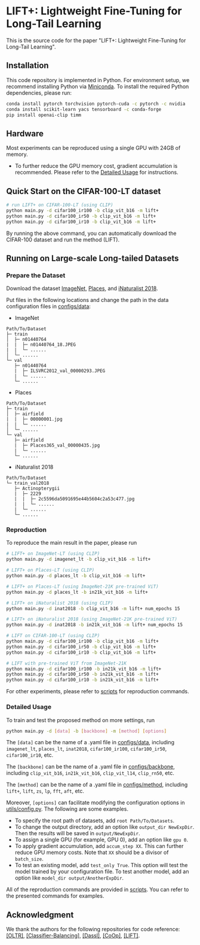 # LIFT+: Lightweight Fine-Tuning for Long-Tail Learning

This is the source code for the paper "LIFT+: Lightweight Fine-Tuning for Long-Tail Learning".

## Installation

This code repository is implemented in Python. For environment setup, we recommend installing Python via [Miniconda](https://www.anaconda.com/docs/getting-started/miniconda/install). To install the required Python dependencies, please run:

```sh
conda install pytorch torchvision pytorch-cuda -c pytorch -c nvidia
conda install scikit-learn yacs tensorboard -c conda-forge
pip install openai-clip timm
```

## Hardware

Most experiments can be reproduced using a single GPU with 24GB of memory.

- To further reduce the GPU memory cost, gradient accumulation is recommended. Please refer to the [Detailed Usage](#Detailed-Usage) for instructions.

## Quick Start on the CIFAR-100-LT dataset

```bash
# run LIFT+ on CIFAR-100-LT (using CLIP)
python main.py -d cifar100_ir100 -b clip_vit_b16 -m lift+
python main.py -d cifar100_ir50 -b clip_vit_b16 -m lift+
python main.py -d cifar100_ir10 -b clip_vit_b16 -m lift+
```

By running the above command, you can automatically download the CIFAR-100 dataset and run the method (LIFT).

## Running on Large-scale Long-tailed Datasets

### Prepare the Dataset

Download the dataset [ImageNet](http://image-net.org/index), [Places](http://places2.csail.mit.edu/download.html), and [iNaturalist 2018](https://github.com/visipedia/inat_comp/tree/master/2018).

Put files in the following locations and change the path in the data configuration files in [configs/data](configs/data):

- ImageNet

```
Path/To/Dataset
├─ train
│  ├─ n01440764
|  |  ├─ n01440764_18.JPEG
|  |  └─ ......
│  └─ ......
└─ val
   ├─ n01440764
   |  ├─ ILSVRC2012_val_00000293.JPEG
   |  └─ ......
   └─ ......
```

- Places

```
Path/To/Dataset
├─ train
│  ├─ airfield
|  |  ├─ 00000001.jpg
|  |  └─ ......
│  └─ ......
└─ val
   ├─ airfield
   |  ├─ Places365_val_00000435.jpg
   |  └─ ......
   └─ ......
```

- iNaturalist 2018

```
Path/To/Dataset
└─ train_val2018
   ├─ Actinopterygii
   |  ├─ 2229
   |  |  ├─ 2c5596da5091695e44b5604c2a53c477.jpg
   |  |  └─ ......
   |  └─ ......
   └─ ......
```

### Reproduction

To reproduce the main result in the paper, please run

```bash
# LIFT+ on ImageNet-LT (using CLIP)
python main.py -d imagenet_lt -b clip_vit_b16 -m lift+

# LIFT+ on Places-LT (using CLIP)
python main.py -d places_lt -b clip_vit_b16 -m lift+

# LIFT+ on Places-LT (using ImageNet-21K pre-trained ViT)
python main.py -d places_lt -b in21k_vit_b16 -m lift+

# LIFT+ on iNaturalist 2018 (using CLIP)
python main.py -d inat2018 -b clip_vit_b16 -m lift+ num_epochs 15

# LIFT+ on iNaturalist 2018 (using ImageNet-21K pre-trained ViT)
python main.py -d inat2018 -b in21k_vit_b16 -m lift+ num_epochs 15

# LIFT on CIFAR-100-LT (using CLIP)
python main.py -d cifar100_ir100 -b clip_vit_b16 -m lift+
python main.py -d cifar100_ir50 -b clip_vit_b16 -m lift+
python main.py -d cifar100_ir10 -b clip_vit_b16 -m lift+

# LIFT with pre-trained ViT from ImageNet-21K
python main.py -d cifar100_ir100 -b in21k_vit_b16 -m lift+
python main.py -d cifar100_ir50 -b in21k_vit_b16 -m lift+
python main.py -d cifar100_ir10 -b in21k_vit_b16 -m lift+
```

For other experiments, please refer to [scripts](scripts) for reproduction commands.

### Detailed Usage

To train and test the proposed method on more settings, run

```bash
python main.py -d [data] -b [backbone] -m [method] [options]
```

The `[data]` can be the name of a .yaml file in [configs/data](configs/data), including `imagenet_lt`, `places_lt`, `inat2018`, `cifar100_ir100`, `cifar100_ir50`, `cifar100_ir10`, etc.

The `[backbone]` can be the name of a .yaml file in [configs/backbone](configs/backbone), including `clip_vit_b16`, `in21k_vit_b16`, `clip_vit_l14`, `clip_rn50`, etc.

The `[method]` can be the name of a .yaml file in [configs/method](configs/method), including `lift+`, `lift`, `zs`, `lp`, `fft`, `aft`, etc.

Moreover, `[options]` can facilitate modifying the configuration options in [utils/config.py](utils/config.py). The following are some examples.

- To specify the root path of datasets, add `root Path/To/Datasets`.
- To change the output directory, add an option like `output_dir NewExpDir`. Then the results will be saved in `output/NewExpDir`.
- To assign a single GPU (for example, GPU 0), add an option like `gpu 0`.
- To apply gradient accumulation, add `accum_step XX`. This can further reduce GPU memory costs. Note that `XX` should be a divisor of `batch_size`.
- To test an existing model, add `test_only True`. This option will test the model trained by your configuration file. To test another model, add an option like `model_dir output/AnotherExpDir`.

All of the reproduction commands are provided in [scripts](scripts). You can refer to the presented commands for examples.

## Acknowledgment

We thank the authors for the following repositories for code reference:
[[OLTR]](https://github.com/zhmiao/OpenLongTailRecognition-OLTR), [[Classifier-Balancing]](https://github.com/facebookresearch/classifier-balancing), [[Dassl]](https://github.com/KaiyangZhou/Dassl.pytorch), [[CoOp]](https://github.com/KaiyangZhou/CoOp), [[LIFT]](https://github.com/shijxcs/LIFT).
